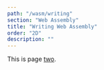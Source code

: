 ```yaml
---
path: "/wasm/writing"
section: "Web Assembly"
title: "Writing Web Assembly"
order: "2D"
description: ""
---
```


This is page [two](https://en.wikipedia.org/wiki/2).
